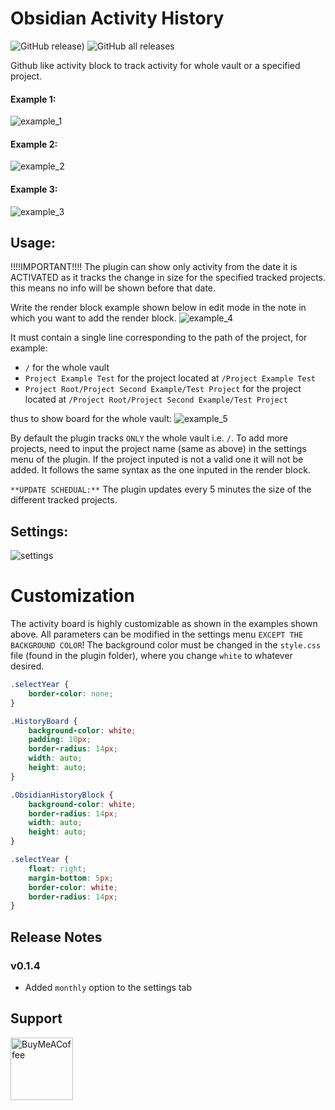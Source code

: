 # Obsidian Activity History
![GitHub release)](https://img.shields.io/github/v/release/Darakah/obsidian-activity-history)
![GitHub all releases](https://img.shields.io/github/downloads/Darakah/obsidian-activity-history/total)

Github like activity block to track activity for whole vault or a specified project.

#### Example 1:
![example_1](https://raw.githubusercontent.com/Darakah/obsidian-activity-history/main/images/example_1.png) 

#### Example 2:
![example_2](https://raw.githubusercontent.com/Darakah/obsidian-activity-history/main/images/example_2.png) 

#### Example 3:
![example_3](https://raw.githubusercontent.com/Darakah/obsidian-activity-history/main/images/example_3.png) 

## Usage:

!!!!IMPORTANT!!!!
The plugin can show only activity from the date it is ACTIVATED as it tracks the change in size for the specified tracked projects. this means no info will be shown before that date.

Write the render block example shown below in edit mode in the note in which you want to add the render block.
![example_4](https://raw.githubusercontent.com/Darakah/obsidian-activity-history/main/images/example_4.png) 

It must contain a single line corresponding to the path of the project, for example:
- `/` for the whole vault
- `Project Example Test` for the project located at `/Project Example Test` 
- `Project Root/Project Second Example/Test Project` for the project located at `/Project Root/Project Second Example/Test Project`

thus to show board for the whole vault:
![example_5](https://raw.githubusercontent.com/Darakah/obsidian-activity-history/main/images/example_5.png) 


By default the plugin tracks `ONLY` the whole vault i.e. `/`. To add more projects, need to input the project name (same as above) in the settings menu of the plugin. If the project inputed is not a valid one it will not be added. It follows the same syntax as the one inputed in the render block. 

`**UPDATE SCHEDUAL:**` The plugin updates every 5 minutes the size of the different tracked projects.

## Settings:
![settings](https://raw.githubusercontent.com/Darakah/obsidian-activity-history/main/images/settings.png) 

# Customization
The activity board is highly customizable as shown in the examples shown above. All parameters can be modified in the settings menu `EXCEPT THE BACKGROUND COLOR`! The background color must be changed in the `style.css` file (found in the plugin folder), where you change `white` to whatever desired. 

```css
.selectYear {
    border-color: none;
}

.HistoryBoard {
    background-color: white;
    padding: 10px;
    border-radius: 14px;
    width: auto;
    height: auto;
}

.ObsidianHistoryBlock {
    background-color: white;
    border-radius: 14px;
    width: auto;
    height: auto;
}

.selectYear {
    float: right;
    margin-bottom: 5px;
    border-color: white;
    border-radius: 14px;
}
```

## Release Notes

### v0.1.4
- Added `monthly` option to the settings tab


## Support

[<img src="https://cdn.buymeacoffee.com/buttons/v2/default-yellow.png" alt="BuyMeACoffee" width="100">](https://www.buymeacoffee.com/darakah)
